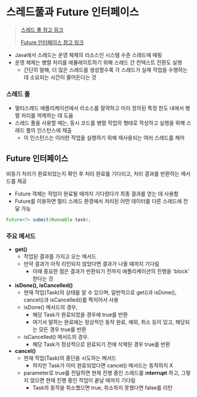 # 스레드풀과 Future 인터페이스
> [스레드 풀 참고 링크](https://www.baeldung.com/thread-pool-java-and-guava)
> 
> [Future 인터페이스 참고 링크](https://wildeveloperetrain.tistory.com/141)
- Java에서 스레드는 운영 체제의 리소스인 시스템 수준 스레드에 매핑
- 운영 체제는 병렬 처리를 에뮬레이트하기 위해 스레드 간 컨텍스트 전환도 실행
    - 간단히 말해, 더 많은 스레드를 생성할수록 각 스레드가 실제 작업을 수행하는 데 소요되는 시간이 줄어든다는 것

### 스레드 풀

- 멀티스레드 애플리케이션에서 리소스를 절약하고 미리 정의된 특정 한도 내에서 병렬 처리를 억제하는 데 도움
- 스레드 풀을 사용할 때는, 동시 코드를 병렬 작업의 형태로 작성하고 실행을 위해 스레드 풀의 인스턴스에 제출
    - 이 인스턴스는 이러한 작업을 실행하기 위해 재사용되는 여러 스레드를 제어

## Future 인터페이스

비동기 처리가 완료되었는지 확인 후 처리 완료를 기다리고, 처리 결과를 반환하는 메서드를 제공

- Future 객체는 작업이 완료될 때까지 기다렸다가 최종 결과를 얻는 데 사용함
- Future를 이용하면 멀티 스레드 환경에서 처리된 어떤 데이터를 다른 스레드에 전달 가능

```java
Future<?> submit(Runnable task);
```

### 주요 메서드

- **get()**
    - 작업된 결과를 가지고 오는 메서드
    - 만약 결과가 아직 리턴되지 않았다면 결과가 나올 때까지 기다림
        - 이때 중요한 점은 결과가 반환되기 전까지 애플리케이션의 진행을 'block' 한다는 것
- **isDone(), isCancelled()**
    - 현재 작업(Task)의 상태를 알 수 있으며, 일반적으로 get()과 isDone(), cancel()과 isCancelled()를 짝지어서 사용
    - isDone() 메서드의 경우,
        - 해당 Task가 완료되었을 경우에 true를 반환
        - 여기서 말하는 완료에는 정상적인 동작 완료, 예외, 취소 등이 있고, 해당되는 모든 경우 true를 반환
    - isCancelled() 메서드의 경우.
        - 해당 Task가 정상적으로 완료되기 전에 삭제된 경우 true를 반환
- **cancel()**
    - 현재 작업(Task)의 중단을 시도하는 메서드
        - 하지만 Task가 이미 완료되었다면 cancel() 메서드는 동작하지 X
    - parameter로 true를 전달하면 현재 진행 중인 스레드를 i**nterrupt** 하고, 그렇지 않으면 현재 진행 중인 작업이 끝날 때까지 기다림
        - Task의 동작을 취소했으면 true, 취소하지 못했다면 false를 리턴